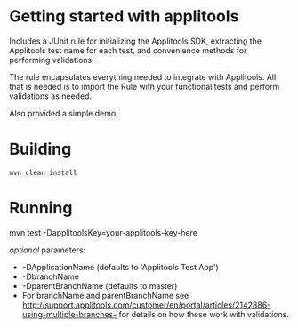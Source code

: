 # Getting started with applitools #

Includes a JUnit rule for initializing the Applitools SDK, extracting the Applitools test name for each test, and convenience methods for performing validations.

The rule encapsulates everything needed to integrate with Applitools. All that is needed is to import the Rule with your functional tests and perform validations as needed. 
                                
Also provided a simple demo.

# Building #

`mvn clean install`

# Running #

mvn test -DapplitoolsKey=your-applitools-key-here

_optional_ parameters:
* -DApplicationName (defaults to 'Applitools Test App')
* -DbranchName 
* -DparentBranchName (defaults to master) 
* For branchName and parentBranchName see http://support.applitools.com/customer/en/portal/articles/2142886-using-multiple-branches- for details
on how these work with validations.


